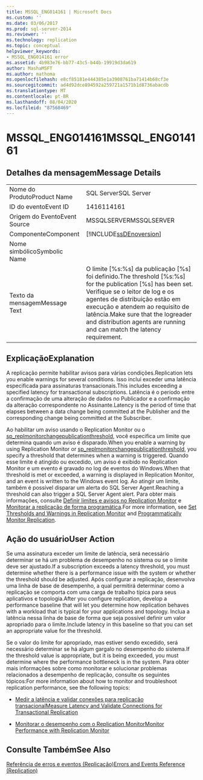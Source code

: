 ```yaml
---
title: MSSQL_ENG014161 | Microsoft Docs
ms.custom: ''
ms.date: 03/06/2017
ms.prod: sql-server-2014
ms.reviewer: ''
ms.technology: replication
ms.topic: conceptual
helpviewer_keywords:
- MSSQL_ENG014161 error
ms.assetid: 4b983e76-bb77-43c5-b44b-19919d3da619
author: MashaMSFT
ms.author: mathoma
ms.openlocfilehash: e8cf85181e444385e1a3908761ba71414b68cf3e
ms.sourcegitcommit: ad4d92dce894592a259721a1571b1d8736abacdb
ms.translationtype: MT
ms.contentlocale: pt-BR
ms.lasthandoff: 08/04/2020
ms.locfileid: "87568469"
---
```

# <a name="mssql_eng014161"></a><span data-ttu-id="dc843-102">MSSQL_ENG014161</span><span class="sxs-lookup"><span data-stu-id="dc843-102">MSSQL_ENG014161</span></span>
    
## <a name="message-details"></a><span data-ttu-id="dc843-103">Detalhes da mensagem</span><span class="sxs-lookup"><span data-stu-id="dc843-103">Message Details</span></span>  
  
|||  
|-|-|  
|<span data-ttu-id="dc843-104">Nome do Produto</span><span class="sxs-lookup"><span data-stu-id="dc843-104">Product Name</span></span>|<span data-ttu-id="dc843-105">SQL Server</span><span class="sxs-lookup"><span data-stu-id="dc843-105">SQL Server</span></span>|  
|<span data-ttu-id="dc843-106">ID do evento</span><span class="sxs-lookup"><span data-stu-id="dc843-106">Event ID</span></span>|<span data-ttu-id="dc843-107">14161</span><span class="sxs-lookup"><span data-stu-id="dc843-107">14161</span></span>|  
|<span data-ttu-id="dc843-108">Origem do Evento</span><span class="sxs-lookup"><span data-stu-id="dc843-108">Event Source</span></span>|<span data-ttu-id="dc843-109">MSSQLSERVER</span><span class="sxs-lookup"><span data-stu-id="dc843-109">MSSQLSERVER</span></span>|  
|<span data-ttu-id="dc843-110">Componente</span><span class="sxs-lookup"><span data-stu-id="dc843-110">Component</span></span>|[!INCLUDE[ssDEnoversion](../../includes/ssdenoversion-md.md)]|  
|<span data-ttu-id="dc843-111">Nome simbólico</span><span class="sxs-lookup"><span data-stu-id="dc843-111">Symbolic Name</span></span>||  
|<span data-ttu-id="dc843-112">Texto da mensagem</span><span class="sxs-lookup"><span data-stu-id="dc843-112">Message Text</span></span>|<span data-ttu-id="dc843-113">O limite [%s:%s] da publicação [%s] foi definido.</span><span class="sxs-lookup"><span data-stu-id="dc843-113">The threshold [%s:%s] for the publication [%s] has been set.</span></span> <span data-ttu-id="dc843-114">Verifique se o leitor de log e os agentes de distribuição estão em execução e atendem ao requisito de latência.</span><span class="sxs-lookup"><span data-stu-id="dc843-114">Make sure that the logreader and distribution agents are running and can match the latency requirement.</span></span>|  
  
## <a name="explanation"></a><span data-ttu-id="dc843-115">Explicação</span><span class="sxs-lookup"><span data-stu-id="dc843-115">Explanation</span></span>  
 <span data-ttu-id="dc843-116">A replicação permite habilitar avisos para várias condições.</span><span class="sxs-lookup"><span data-stu-id="dc843-116">Replication lets you enable warnings for several conditions.</span></span> <span data-ttu-id="dc843-117">Isso inclui exceder uma latência especificada para assinaturas transacionais.</span><span class="sxs-lookup"><span data-stu-id="dc843-117">This includes exceeding a specified latency for transactional subscriptions.</span></span> <span data-ttu-id="dc843-118">Latência é o período entre a confirmação de uma alteração de dados no Publicador e a confirmação da alteração correspondente no Assinante.</span><span class="sxs-lookup"><span data-stu-id="dc843-118">Latency is the period of time that elapses between a data change being committed at the Publisher and the corresponding change being committed at the Subscriber.</span></span>  
  
 <span data-ttu-id="dc843-119">Ao habilitar um aviso usando o Replication Monitor ou o [sp_replmonitorchangepublicationthreshold](/sql/relational-databases/system-stored-procedures/sp-replmonitorchangepublicationthreshold-transact-sql), você especifica um limite que determina quando um aviso é disparado.</span><span class="sxs-lookup"><span data-stu-id="dc843-119">When you enable a warning by using Replication Monitor or [sp_replmonitorchangepublicationthreshold](/sql/relational-databases/system-stored-procedures/sp-replmonitorchangepublicationthreshold-transact-sql), you specify a threshold that determines when a warning is triggered.</span></span> <span data-ttu-id="dc843-120">Quando esse limite é atingido ou excedido, um aviso é exibido no Replication Monitor e um evento é gravado no log de eventos do Windows.</span><span class="sxs-lookup"><span data-stu-id="dc843-120">When that threshold is met or exceeded, a warning is displayed in Replication Monitor, and an event is written to the Windows event log.</span></span> <span data-ttu-id="dc843-121">Ao atingir um limite, também é possível disparar um alerta do SQL Server Agent.</span><span class="sxs-lookup"><span data-stu-id="dc843-121">Reaching a threshold can also trigger a SQL Server Agent alert.</span></span> <span data-ttu-id="dc843-122">Para obter mais informações, consulte [Definir limites e avisos no Replication Monitor](monitor/set-thresholds-and-warnings-in-replication-monitor.md) e [Monitorar a replicação de forma programática](monitoring-replication.md).</span><span class="sxs-lookup"><span data-stu-id="dc843-122">For more information, see [Set Thresholds and Warnings in Replication Monitor](monitor/set-thresholds-and-warnings-in-replication-monitor.md) and [Programmatically Monitor Replication](monitoring-replication.md).</span></span>  
  
## <a name="user-action"></a><span data-ttu-id="dc843-123">Ação do usuário</span><span class="sxs-lookup"><span data-stu-id="dc843-123">User Action</span></span>  
 <span data-ttu-id="dc843-124">Se uma assinatura exceder um limite de latência, será necessário determinar se há um problema de desempenho no sistema ou se o limite deve ser ajustado.</span><span class="sxs-lookup"><span data-stu-id="dc843-124">If a subscription exceeds a latency threshold, you must determine whether there is a performance issue with the system or whether the threshold should be adjusted.</span></span> <span data-ttu-id="dc843-125">Após configurar a replicação, desenvolva uma linha de base de desempenho, a qual permitirá determinar como a replicação se comporta com uma carga de trabalho típica para seus aplicativos e topologia.</span><span class="sxs-lookup"><span data-stu-id="dc843-125">After you configure replication, develop a performance baseline that will let you determine how replication behaves with a workload that is typical for your applications and topology.</span></span> <span data-ttu-id="dc843-126">Inclua a latência nessa linha de base de forma que seja possível definir um valor apropriado para o limite.</span><span class="sxs-lookup"><span data-stu-id="dc843-126">Include latency in this baseline so that you can set an appropriate value for the threshold.</span></span>  
  
 <span data-ttu-id="dc843-127">Se o valor do limite for apropriado, mas estiver sendo excedido, será necessário determinar se há algum gargalo no desempenho do sistema.</span><span class="sxs-lookup"><span data-stu-id="dc843-127">If the threshold value is appropriate, but it is being exceeded, you must determine where the performance bottleneck is in the system.</span></span> <span data-ttu-id="dc843-128">Para obter mais informações sobre como monitorar e solucionar problemas relacionados a desempenho de replicação, consulte os seguintes tópicos:</span><span class="sxs-lookup"><span data-stu-id="dc843-128">For more information about how to monitor and troubleshoot replication performance, see the following topics:</span></span>  
  
-   [<span data-ttu-id="dc843-129">Medir a latência e validar conexões para replicação transacional</span><span class="sxs-lookup"><span data-stu-id="dc843-129">Measure Latency and Validate Connections for Transactional Replication</span></span>](monitor/measure-latency-and-validate-connections-for-transactional-replication.md)  
  
-   [<span data-ttu-id="dc843-130">Monitorar o desempenho com o Replication Monitor</span><span class="sxs-lookup"><span data-stu-id="dc843-130">Monitor Performance with Replication Monitor</span></span>](monitor/monitor-performance-with-replication-monitor.md)  
  
## <a name="see-also"></a><span data-ttu-id="dc843-131">Consulte Também</span><span class="sxs-lookup"><span data-stu-id="dc843-131">See Also</span></span>  
 [<span data-ttu-id="dc843-132">Referência de erros e eventos &#40;Replicação&#41;</span><span class="sxs-lookup"><span data-stu-id="dc843-132">Errors and Events Reference &#40;Replication&#41;</span></span>](errors-and-events-reference-replication.md)  
  
  
